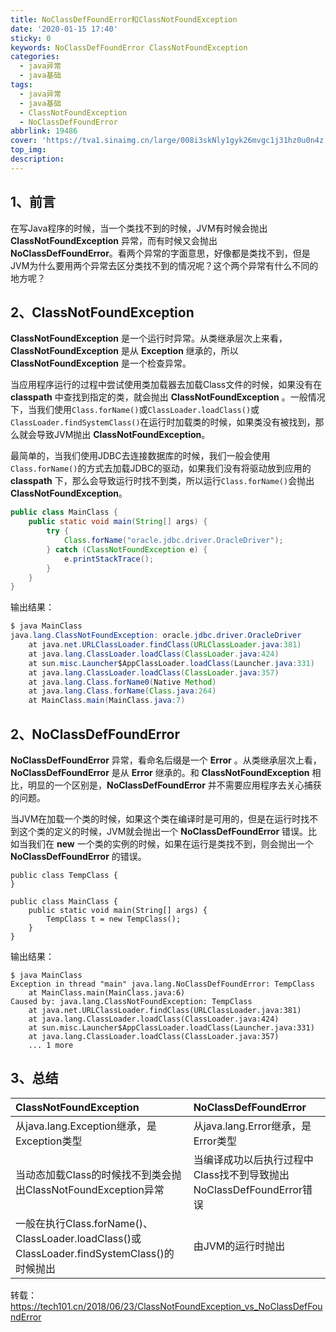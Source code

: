 ```yaml
---
title: NoClassDefFoundError和ClassNotFoundException
date: '2020-01-15 17:40'
sticky: 0
keywords: NoClassDefFoundError ClassNotFoundException
categories:
  - java异常
  - java基础
tags:
  - java异常
  - java基础
  - ClassNotFoundException
  - NoClassDefFoundError
abbrlink: 19486
cover: 'https://tva1.sinaimg.cn/large/008i3skNly1gyk26mvgc1j31hz0u0n4z.jpg'
top_img:
description:
---
```


## 1、前言

在写Java程序的时候，当一个类找不到的时候，JVM有时候会抛出 **ClassNotFoundException** 异常，而有时候又会抛出 **NoClassDefFoundError**。看两个异常的字面意思，好像都是类找不到，但是JVM为什么要用两个异常去区分类找不到的情况呢？这个两个异常有什么不同的地方呢？

## 2、ClassNotFoundException

**ClassNotFoundException** 是一个运行时异常。从类继承层次上来看，**ClassNotFoundException** 是从 **Exception** 继承的，所以 **ClassNotFoundException** 是一个检查异常。

当应用程序运行的过程中尝试使用类加载器去加载Class文件的时候，如果没有在 **classpath** 中查找到指定的类，就会抛出 **ClassNotFoundException** 。一般情况下，当我们使用`Class.forName()`或`ClassLoader.loadClass()`或`ClassLoader.findSystemClass()`在运行时加载类的时候，如果类没有被找到，那么就会导致JVM抛出 **ClassNotFoundException**。

最简单的，当我们使用JDBC去连接数据库的时候，我们一般会使用`Class.forName()`的方式去加载JDBC的驱动，如果我们没有将驱动放到应用的 **classpath** 下，那么会导致运行时找不到类，所以运行`Class.forName()`会抛出 **ClassNotFoundException**。

```java
public class MainClass {
    public static void main(String[] args) {
        try {
            Class.forName("oracle.jdbc.driver.OracleDriver");
        } catch (ClassNotFoundException e) {
            e.printStackTrace();
        }
    }
}
```

输出结果：

```java
$ java MainClass
java.lang.ClassNotFoundException: oracle.jdbc.driver.OracleDriver
    at java.net.URLClassLoader.findClass(URLClassLoader.java:381)
    at java.lang.ClassLoader.loadClass(ClassLoader.java:424)
    at sun.misc.Launcher$AppClassLoader.loadClass(Launcher.java:331)
    at java.lang.ClassLoader.loadClass(ClassLoader.java:357)
    at java.lang.Class.forName0(Native Method)
    at java.lang.Class.forName(Class.java:264)
    at MainClass.main(MainClass.java:7)
```

## 2、NoClassDefFoundError

**NoClassDefFoundError** 异常，看命名后缀是一个 **Error** 。从类继承层次上看，**NoClassDefFoundError** 是从 **Error** 继承的。和 **ClassNotFoundException** 相比，明显的一个区别是，**NoClassDefFoundError** 并不需要应用程序去关心捕获的问题。

当JVM在加载一个类的时候，如果这个类在编译时是可用的，但是在运行时找不到这个类的定义的时候，JVM就会抛出一个 **NoClassDefFoundError** 错误。比如当我们在 **new** 一个类的实例的时候，如果在运行是类找不到，则会抛出一个 **NoClassDefFoundError** 的错误。

```
public class TempClass {
}

public class MainClass {
    public static void main(String[] args) {
        TempClass t = new TempClass();
    }
}
```

输出结果：

```
$ java MainClass
Exception in thread "main" java.lang.NoClassDefFoundError: TempClass
    at MainClass.main(MainClass.java:6)
Caused by: java.lang.ClassNotFoundException: TempClass
    at java.net.URLClassLoader.findClass(URLClassLoader.java:381)
    at java.lang.ClassLoader.loadClass(ClassLoader.java:424)
    at sun.misc.Launcher$AppClassLoader.loadClass(Launcher.java:331)
    at java.lang.ClassLoader.loadClass(ClassLoader.java:357)
    ... 1 more
```

## 3、总结

| ClassNotFoundException                                       | NoClassDefFoundError                                         |
| :----------------------------------------------------------- | :----------------------------------------------------------- |
| 从java.lang.Exception继承，是Exception类型                   | 从java.lang.Error继承，是Error类型                           |
| 当动态加载Class的时候找不到类会抛出ClassNotFoundException异常 | 当编译成功以后执行过程中Class找不到导致抛出NoClassDefFoundError错误 |
| 一般在执行Class.forName()、ClassLoader.loadClass()或ClassLoader.findSystemClass()的时候抛出 | 由JVM的运行时抛出                                            |

转载：https://tech101.cn/2018/06/23/ClassNotFoundException_vs_NoClassDefFoundError



